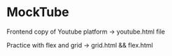 # MockTube
Frontend copy of Youtube platform
-> youtube.html file

Practice with flex and grid
-> grid.html && flex.html

